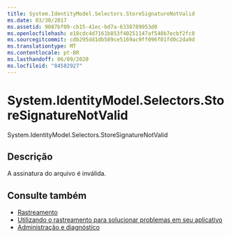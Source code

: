 ```yaml
---
title: System.IdentityModel.Selectors.StoreSignatureNotValid
ms.date: 03/30/2017
ms.assetid: 9087bf09-cb15-41ec-bd7a-6338789953d0
ms.openlocfilehash: e18cdc4d7161b853f40251147af548b7ecbf2fc8
ms.sourcegitcommit: cdb295dd1db589ce5169ac9ff096f01fd0c2da9d
ms.translationtype: MT
ms.contentlocale: pt-BR
ms.lasthandoff: 06/09/2020
ms.locfileid: "84582927"
---
```

# <a name="systemidentitymodelselectorsstoresignaturenotvalid"></a>System.IdentityModel.Selectors.StoreSignatureNotValid
System.IdentityModel.Selectors.StoreSignatureNotValid  
  
## <a name="description"></a>Descrição  
 A assinatura do arquivo é inválida.  
  
## <a name="see-also"></a>Consulte também

- [Rastreamento](index.md)
- [Utilizando o rastreamento para solucionar problemas em seu aplicativo](using-tracing-to-troubleshoot-your-application.md)
- [Administração e diagnóstico](../index.md)
